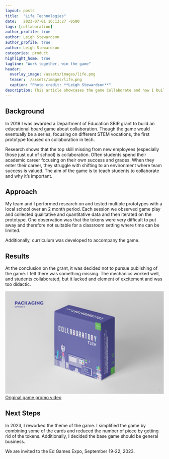 ```yaml
---
layout: posts
title:  "Life Technologies"
date:   2023-07-01 16:13:27 -0500
tags: [collaboration]
author_profile: true
author: Leigh Stewardson
author_profile: true
author: Leigh Stewardson
categories: product
highlight_home: true
tagline: "Work together, win the game"
header:
  overlay_image: /assets/images/life.png
  teaser:  /assets/images/life.png
  caption: "Photo credit: **Leigh Stewardson**"
description: This article showcases the game Collaborate and how I build it.
---
```


## Background
In 2019 I was awarded a Department of Education SBIR grant to build an educational board game about collaboration. Though the game would eventually be a series, focusing on different STEM vocations, the first prototype focused on collaboration in tech.

Research shows that the top skill missing from new employees (especially those just out of school) is collaboration. Often students spend their academic career focusing on their own success and grades. When they enter their career, they struggle with shifting to an environment where team success is valued. The aim of the game is to teach students to collaborate and why it’s important.

## Approach
My team and I performed research on and tested multiple prototypes with a local school over an 2 month period. Each session we observed game play and collected qualitative and quantitative data and then iterated on the prototype. One observation was that the tokens were very difficult to put away and therefore not suitable for a classroom setting where time can be limited.

Additionally, curriculum was developed to accompany the game.

## Results
At the conclusion on the grant, it was decided not to pursue publishing of the game. I felt there was something missing. The mechanics worked well, and students collaborated, but it lacked and element of excitement and was too didactic.

![collboratory old](/assets/images/collaboratory_old.jpeg)
[Original game promo video](https://youtu.be/vfk5_bkJQFg)

## Next Steps
 In 2023, I reworked the theme of the game. I simplified the game by combining some of the cards and reduced the number of piece by getting rid of the tokens. Additionally, I decided the base game should be general business.

 We are invited to the Ed Games Expo, September 19-22, 2023. 

